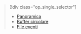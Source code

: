 > [!div class="op_single_selector"]
> * [Panoramica](../articles/sql-database/sql-database-xevent-db-diff-from-svr.md)
> * [Buffer circolare](../articles/sql-database/sql-database-xevent-code-ring-buffer.md)
> * [File eventi](../articles/sql-database/sql-database-xevent-code-event-file.md)
> 
> 

